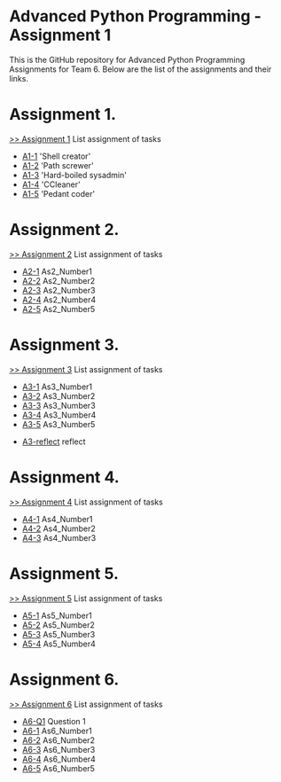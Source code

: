 # Advanced Python Programming - Assignment 1

This is the GitHub repository for Advanced Python Programming Assignments for Team 6. Below are the list of the assignments and their links.
# Assignment 1.
[>> Assignment 1](https://github.com/Gbolly007/AdvancedPython/tree/master/Assignment1) 
List assignment of tasks
* [A1-1] 'Shell creator'
* [A1-2] 'Path screwer'
* [A1-3] 'Hard-boiled sysadmin'
* [A1-4] 'CCleaner'
* [A1-5] 'Pedant coder'

# Assignment 2.
[>> Assignment 2](https://github.com/Gbolly007/AdvancedPython/tree/master/Assignment2) 
List assignment of tasks
* [A2-1] As2_Number1
* [A2-2] As2_Number2
* [A2-3] As2_Number3
* [A2-4] As2_Number4
* [A2-5] As2_Number5

# Assignment 3.
[>> Assignment 3](https://github.com/Gbolly007/AdvancedPython/tree/master/Assignment3) 
List assignment of tasks
* [A3-1] As3_Number1
* [A3-2] As3_Number2
* [A3-3] As3_Number3
* [A3-4] As3_Number4
* [A3-5] As3_Number5
- [A3-reflect] reflect

# Assignment 4.
[>> Assignment 4](https://github.com/Gbolly007/AdvancedPython/tree/master/Assignment4) 
List assignment of tasks
* [A4-1] As4_Number1
* [A4-2] As4_Number2
* [A4-3] As4_Number3

# Assignment 5.
[>> Assignment 5](https://github.com/Gbolly007/AdvancedPython/tree/master/Assignment5) 
List assignment of tasks
* [A5-1] As5_Number1
* [A5-2] As5_Number2
* [A5-3] As5_Number3
* [A5-4] As5_Number4

# Assignment 6.
[>> Assignment 6](https://github.com/Gbolly007/AdvancedPython/tree/master/Assignment6) 
List assignment of tasks
* [A6-Q1] Question 1
* [A6-1] As6_Number1
* [A6-2] As6_Number2
* [A6-3] As6_Number3
* [A6-4] As6_Number4
* [A6-5] As6_Number5


[A1-1]: <https://github.com/Gbolly007/AdvancedPython/blob/master/Assignment1/Number1.py>
[A1-2]: <https://github.com/Gbolly007/AdvancedPython/blob/master/Assignment1/Number2.py>
[A1-3]: <https://github.com/Gbolly007/AdvancedPython/blob/master/Assignment1/Number3.py>
[A1-4]: <https://github.com/Gbolly007/AdvancedPython/blob/master/Assignment1/Number4.py>
[A1-5]: <https://github.com/Gbolly007/AdvancedPython/blob/master/Assignment1/Number5.py>

[A2-1]: <https://github.com/Gbolly007/AdvancedPython/blob/master/Assignment2/As2_Number1.py>
[A2-2]: <https://github.com/Gbolly007/AdvancedPython/blob/master/Assignment2/As2_Number2.py>
[A2-3]: <https://github.com/Gbolly007/AdvancedPython/blob/master/Assignment2/As2_Number3.py>
[A2-4]: <https://github.com/Gbolly007/AdvancedPython/blob/master/Assignment2/As2_Number4.py>
[A2-5]: <https://github.com/Gbolly007/AdvancedPython/blob/master/Assignment2/As2_Number5.py>

[A3-1]: <https://github.com/Gbolly007/AdvancedPython/blob/master/Assignment3/As3_Number1.py>
[A3-2]: <https://github.com/Gbolly007/AdvancedPython/blob/master/Assignment3/As3_Number2.py>
[A3-3]: <https://github.com/Gbolly007/AdvancedPython/blob/master/Assignment3/As3_Number3.py>
[A3-4]: <https://github.com/Gbolly007/AdvancedPython/blob/master/Assignment3/As3_Number4.py>
[A3-5]: <https://github.com/Gbolly007/AdvancedPython/blob/master/Assignment3/As3_Number5.py>
[A3-reflect]: <https://github.com/Gbolly007/AdvancedPython/blob/master/Assignment3/reflect.py>

[A4-1]: <https://github.com/Gbolly007/AdvancedPython/blob/master/Assignment4/As4_Number1.py>
[A4-2]: <https://github.com/Gbolly007/AdvancedPython/blob/master/Assignment4/As4_Number2.py>
[A4-3]: <https://github.com/Gbolly007/AdvancedPython/blob/master/Assignment4/As4_Number3.py>

[A5-1]: <https://github.com/Gbolly007/AdvancedPython/tree/master/Assignment5/As5_Number1>
[A5-2]: <https://github.com/Gbolly007/AdvancedPython/tree/master/Assignment5/As5_Number2>
[A5-3]: <https://github.com/Gbolly007/AdvancedPython/tree/master/Assignment5/As5_Number3>
[A5-4]: <https://github.com/Gbolly007/AdvancedPython/tree/master/Assignment5/As5_Number4>

[A6-Q1]: <https://github.com/Gbolly007/AdvancedPython/blob/master/Assignment6/Question-1.docx>
[A6-1]: <https://github.com/Gbolly007/AdvancedPython/blob/master/Assignment6/As6_Number1.py>
[A6-2]: <https://github.com/Gbolly007/AdvancedPython/blob/master/Assignment6/As6_Number2.py>
[A6-3]: <https://github.com/Gbolly007/AdvancedPython/blob/master/Assignment6/As6_Number3.py>
[A6-4]: <https://github.com/Gbolly007/AdvancedPython/blob/master/Assignment6/As6_Number4.py>
[A6-5]: <https://github.com/Gbolly007/AdvancedPython/blob/master/Assignment6/As6_Number5.py>

